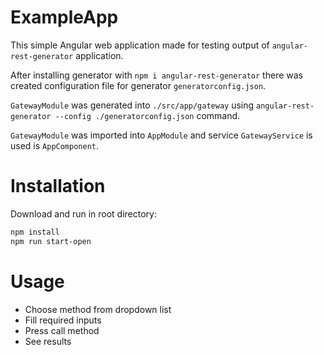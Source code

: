 # ExampleApp

This simple Angular web application made for testing output of `angular-rest-generator` application.

After installing generator with `npm i angular-rest-generator` there was created configuration file for generator `generatorconfig.json`.

`GatewayModule` was generated into `./src/app/gateway` using `angular-rest-generator --config ./generatorconfig.json` command.

`GatewayModule` was imported into `AppModule` and service `GatewayService` is used is `AppComponent`. 

# Installation

Download and run in root directory:
```bash
npm install
npm run start-open
```

# Usage 

* Choose method from dropdown list
* Fill required inputs
* Press call method
* See results 